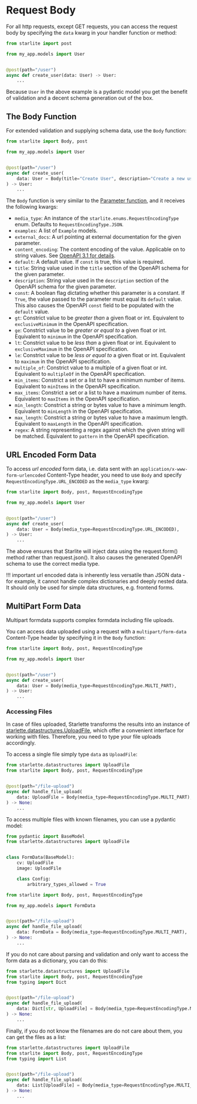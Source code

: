 # Request Body

For all http requests, except GET requests, you can access the request body by specifying the `data` kwarg in your
handler function or method:

```python
from starlite import post

from my_app.models import User


@post(path="/user")
async def create_user(data: User) -> User:
    ...
```

Because `User` in the above example is a pydantic model you get the benefit of validation and a decent schema generation
out of the box.

## The Body Function

For extended validation and supplying schema data, use the `Body` function:

```python
from starlite import Body, post

from my_app.models import User


@post(path="/user")
async def create_user(
    data: User = Body(title="Create User", description="Create a new user.")
) -> User:
    ...
```

The `Body` function is very similar to the [Parameter function](3-parameters/3-the-parameter-function.md#the-parameter-function), and it receives the following
kwargs:

- `media_type`: An instance of the `starlite.enums.RequestEncodingType` enum. Defaults to `RequestEncodingType.JSON`.
- `examples`: A list of `Example` models.
- `external_docs`: A url pointing at external documentation for the given parameter.
- `content_encoding`: The content encoding of the value. Applicable on to string values.
  See [OpenAPI 3.1 for details](https://spec.openapis.org/oas/latest.html#schema-object).
- `default`: A default value. If `const` is true, this value is required.
- `title`: String value used in the `title` section of the OpenAPI schema for the given parameter.
- `description`: String value used in the `description` section of the OpenAPI schema for the given parameter.
- `const`: A boolean flag dictating whether this parameter is a constant. If `True`, the value passed to the parameter
  must equal its `default` value. This also causes the OpenAPI `const` field to be populated with the `default` value.
- `gt`: Constrict value to be _greater than_ a given float or int. Equivalent to `exclusiveMinimum` in the OpenAPI
  specification.
- `ge`: Constrict value to be _greater or equal to_ a given float or int. Equivalent to `minimum` in the OpenAPI
  specification.
- `lt`: Constrict value to be _less than_ a given float or int. Equivalent to `exclusiveMaximum` in the OpenAPI
  specification.
- `le`: Constrict value to be _less or equal to_ a given float or int. Equivalent to `maximum` in the OpenAPI
  specification.
- `multiple_of`: Constrict value to a multiple of a given float or int. Equivalent to `multipleOf` in the OpenAPI
  specification.
- `min_items`: Constrict a set or a list to have a minimum number of items. Equivalent to `minItems` in the OpenAPI
  specification.
- `max_items`: Constrict a set or a list to have a maximum number of items. Equivalent to `maxItems` in the OpenAPI
  specification.
- `min_length`: Constrict a string or bytes value to have a minimum length. Equivalent to `minLength` in the OpenAPI
  specification.
- `max_length`: Constrict a string or bytes value to have a maximum length. Equivalent to `maxLength` in the OpenAPI
  specification.
- `regex`: A string representing a regex against which the given string will be matched. Equivalent to `pattern` in the
  OpenAPI specification.

## URL Encoded Form Data

To access _url encoded_ form data, i.e. data sent with an `application/x-www-form-urlencoded` Content-Type header, you
need to use `Body` and specify `RequestEncodingType.URL_ENCODED` as the `media_type` kwarg:

```python
from starlite import Body, post, RequestEncodingType

from my_app.models import User


@post(path="/user")
async def create_user(
    data: User = Body(media_type=RequestEncodingType.URL_ENCODED),
) -> User:
    ...
```

The above ensures that Starlite will inject data using the request.form() method rather than request.json(). It also
causes the generated OpenAPI schema to use the correct media type.

<!-- prettier-ignore -->
!!! important
    url encoded data is inherently less versatile than JSON data - for example, it cannot handle complex
    dictionaries and deeply nested data. It should only be used for simple data structures, e.g. frontend forms.

## MultiPart Form Data

Multipart formdata supports complex formdata including file uploads.

You can access data uploaded using a request with a `multipart/form-data` Content-Type header by specifying it in
the `Body` function:

```python
from starlite import Body, post, RequestEncodingType

from my_app.models import User


@post(path="/user")
async def create_user(
    data: User = Body(media_type=RequestEncodingType.MULTI_PART),
) -> User:
    ...
```

### Accessing Files

In case of files uploaded, Starlette transforms the results into an instance
of [starlette.datastructures.UploadFile](https://www.starlette.io/requests/#request-files), which offer a convenient
interface for working with files. Therefore, you need to type your file uploads accordingly.

To access a single file simply type `data` as `UploadFile`:

```python
from starlette.datastructures import UploadFile
from starlite import Body, post, RequestEncodingType


@post(path="/file-upload")
async def handle_file_upload(
    data: UploadFile = Body(media_type=RequestEncodingType.MULTI_PART),
) -> None:
    ...
```

To access multiple files with known filenames, you can use a pydantic model:

```python title="my_app/models.py"
from pydantic import BaseModel
from starlette.datastructures import UploadFile


class FormData(BaseModel):
    cv: UploadFile
    image: UploadFile

    class Config:
        arbitrary_types_allowed = True
```

```python
from starlite import Body, post, RequestEncodingType

from my_app.models import FormData


@post(path="/file-upload")
async def handle_file_upload(
    data: FormData = Body(media_type=RequestEncodingType.MULTI_PART),
) -> None:
    ...
```

If you do not care about parsing and validation and only want to access the form data as a dictionary, you can do this:

```python
from starlette.datastructures import UploadFile
from starlite import Body, post, RequestEncodingType
from typing import Dict


@post(path="/file-upload")
async def handle_file_upload(
    data: Dict[str, UploadFile] = Body(media_type=RequestEncodingType.MULTI_PART)
) -> None:
    ...
```

Finally, if you do not know the filenames are do not care about them, you can get the files as a list:

```python
from starlette.datastructures import UploadFile
from starlite import Body, post, RequestEncodingType
from typing import List


@post(path="/file-upload")
async def handle_file_upload(
    data: List[UploadFile] = Body(media_type=RequestEncodingType.MULTI_PART),
) -> None:
    ...
```

